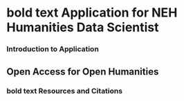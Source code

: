 # **bold text** Application for NEH Humanities Data Scientist

### Introduction to Application 




## Open Access for Open Humanities 






### **bold text** Resources and Citations 

 


